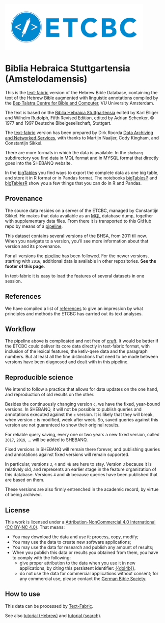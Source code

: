 ![etcbc](images/etcbc.png)

# Biblia Hebraica Stuttgartensia (Amstelodamensis)

This is the
[text-fabric]({{tfd}})
version of the Hebrew Bible Database,
containing the text of the Hebrew Bible augmented with linguistic annotations compiled by the
[Eep Talstra Centre for Bible and Computer]({{institute}}), VU University Amsterdam.

The text is based on the
[Biblia Hebraica Stuttgartensia]({{dbgAcademic}})
edited by Karl Elliger and Wilhelm Rudolph,
Fifth Revised Edition, edited by Adrian Schenker,
© 1977 and 1997 Deutsche Bibelgesellschaft, Stuttgart.

The [text-fabric]({{tfd}}) version has been prepared
by Dirk Roorda [Data Archiving and Networked Services]({{dans}}),
with thanks to
Martijn Naaijer,
Cody Kingham,
and Constantijn Sikkel.

There are more formats in which the data is available.
In the `shebanq` subdirectory you find data in MQL format and in MYSQL format that directly goes into
the SHEBANQ website.

In the
[bigTables]({{repoBase}}/programs/bigTables.ipynb)
you find ways to export the complete data as one big table, and store it in R format or in Pandas format.
The notebooks 
[bigTablesP]({{repoBase}}/programs/bigTablesP.ipynb)
and
[bigTablesR]({{repoBase}}/programs/bigTablesR.ipynb)
show you a few things that you can do in R and Pandas.

## Provenance
The source data resides on a server of the ETCBC, managed by Constantijn Sikkel.
He makes that data available as an [MQL]({{mql}}) database dump,
together with supplementary data files.
From there it is transported to this GitHub repo by means of a [pipeline]({{org}}/pipeline).

This dataset contains several versions of the BHSA, from 2011 till now.
When you navigate to a version, you'll see more information about that version and its provenance.

For all versions the
[pipeline]({{org}}/pipeline)
has been followed.
For the newer versions, starting with `2016`, additional data is available in other repositories.
**See the footer of this page**.

In text-fabric it is easy to load the features of several datasets in one session.

## References
We have compiled a list of [references](references.md) to give an impression by what principles
and methods the ETCBC has carried out its text analyses.

## Workflow
The pipeline above is complicated and not free of
[cruft](https://en.wikipedia.org/wiki/Cruft).
It would be better if the ETCBC could deliver its core data directly in text-fabric format,
with inclusion of the lexical features, the ketiv-qere data and the paragraph numbers.
But at least all the fine distinctions that need to be made between versions have been diagnosed and dealt with
in this pipeline.

## Reproducible science
We intend to follow a practice that allows for data updates on the one hand, and reproduction of old
results on the other.

Besides the continuously changing version `c`, we have the fixed, year-bound versions.
In SHEBANQ, 
it will not be possible to publish queries and annotations executed against the `c` version.
It is likely that they will break, when version `c` is modified, week after week.
So, saved queries against this version are not guaranteed to show their original results.

For reliable query saving, every one or two years a new fixed version,
called `2017`, `2019`, ... will be added to SHEBANQ.

Fixed versions in SHEBANQ will remain there forever, and publishing queries and annotations against fixed
versions will remain supported.

In particular, versions `3`, `4` and `4b` are here to stay.
Version `3` because it is relatively old, and represents an earlier stage in the
feature organization of this database.
Versions `4` and `4b` because queries have been published that are based on them.

These versions are also firmly entrenched in the academic record, by virtue of being archived.

## License

This work is licensed under a
[Attribution-NonCommercial 4.0 International (CC BY-NC 4.0)]({{cc}}).
That means:

* You may download the data and use it: process, copy, modify;
* You may use the data to create new software applications;
* You may use the data for research and publish any amount of results;
* When you publish this data or results you obtained from them, you have to comply with the following:
  * give proper attribution to the data when you use it in new applications,
    by citing this persistent identifier:
    [{{doi4b}}]({{doi4b_url}}).
  * do not use the data for commercial applications without consent;
    for any commercial use, please contact the
    [German Bible Society]({{dbgMail}}).

## How to use

This data can be processed by 
[Text-Fabric]({{tfd}}).

See also 
[tutorial (Hebrew)]({{tut}}/start.ipynb)
and
[tutorial (search)]({{tut}}/search.ipynb).

<!-- JSON-LD markup generated by Google Structured Data Markup Helper. -->
<script type="application/ld+json">
{
  "@context" : "http://schema.org",
  "@type" : "Dataset",
  "name" : "bhsa",
  "description" : "Hebrew Bible + Linguistic annotations in text-fabric format. Fixed and ongoing versions.",
  "license" : "Attribution-NonCommercial 4.0 International (CC BY-NC 4.0)",
  "distribution" : {
    "@type" : "DataDownload",
    "encodingFormat" : "text-fabric",
    "contentUrl" : "https://github.com/ETCBC/bhsa/releases/download/1.4/c.zip"
  },
  "sourceOrganization" : "ETCBC",
  "datePublished" : "2018-10-05"
}
</script>
